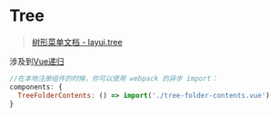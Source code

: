 # Tree

>[ 树形菜单文档 - layui.tree](https://www.layui.com/doc/modules/tree.html)

涉及到[Vue递归](https://cn.vuejs.org/v2/guide/components-edge-cases.html#%E9%80%92%E5%BD%92%E7%BB%84%E4%BB%B6)

```js
//在本地注册组件的时候，你可以使用 webpack 的异步 import：
components: {
  TreeFolderContents: () => import('./tree-folder-contents.vue')
}
```
